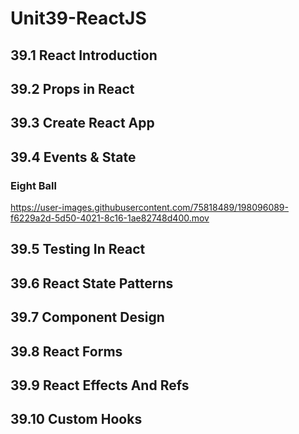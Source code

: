 # Unit39-ReactJS
## 39.1 React Introduction
## 39.2 Props in React
## 39.3 Create React App
## 39.4 Events & State
### Eight Ball
https://user-images.githubusercontent.com/75818489/198096089-f6229a2d-5d50-4021-8c16-1ae82748d400.mov

## 39.5 Testing In React
## 39.6 React State Patterns
## 39.7 Component Design
## 39.8 React Forms
## 39.9 React Effects And Refs
## 39.10 Custom Hooks
